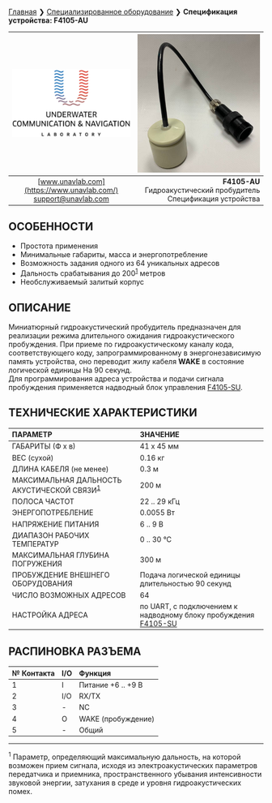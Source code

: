 [Главная](/README_RU) ❯ [Специализированное оборудование](/underwater_bespoke_systems_ru) ❯ **Спецификация устройства: F4105-AU**

<div style="page-break-after: always;"></div>

| ![logo](/documentation/sm_logo.png) | ![F4105-AU](/documentation/F4105_AU.png) |
| :---: | ---: |
| [www.unavlab.com](https://www.unavlab.com/) <br/> [support@unavlab.com](mailto:support@unavlab.com) | **F4105-AU** <br/> Гидроакустический пробудитель <br/> Спецификация устройства |

## ОСОБЕННОСТИ

* Простота применения
* Минимальные габариты, масса и энергопотребление
* Возможность задания одного из 64 уникальных адресов
* Дальность срабатывания до 200<sup>[1](#footnote1)</sup> метров
* Необслуживаемый залитый корпус

## ОПИСАНИЕ

Миниатюрный гидроакустический пробудитель предназначен для реализации режима длительного ожидания гидроакустического пробуждения. При приеме по гидроакустическому каналу кода, соответствующего коду, запрограммированному в энергонезависимую память устройства, оно переводит жилу кабеля **WAKE** в состояние логической единицы На 90 секунд.  
Для программирования адреса устройства и подачи сигнала пробуждения применяется надводный блок управления [F4105-SU](F4105_SU_Specification_ru.md).
  
<div style="page-break-after: always;"></div>

## ТЕХНИЧЕСКИЕ ХАРАКТЕРИСТИКИ

| ПАРАМЕТР | ЗНАЧЕНИЕ |
| :--- | :--- |
| ГАБАРИТЫ (Ф х в)| 41 x 45 мм |
| ВЕС (сухой) | 0.16 кг |
| ДЛИНА КАБЕЛЯ (не менее) | 0.3 м |
| МАКСИМАЛЬНАЯ ДАЛЬНОСТЬ АКУСТИЧЕСКОЙ СВЯЗИ<sup>[1](#footnote1)</sup> | 200 м |
| ПОЛОСА ЧАСТОТ | 22 .. 29 кГц |
| ЭНЕРГОПОТРЕБЛЕНИЕ | 0.0055 Вт |
| НАПРЯЖЕНИЕ ПИТАНИЯ | 6 .. 9 В |
| ДИАПАЗОН РАБОЧИХ ТЕМПЕРАТУР | 0 .. 30 °С |
| МАКСИМАЛЬНАЯ ГЛУБИНА ПОГРУЖЕНИЯ | 300 м |
| ПРОБУЖДЕНИЕ ВНЕШНЕГО ОБОРУДОВАНИЯ | Подача логической единицы длительностью 90 секунд | 
| ЧИСЛО ВОЗМОЖНЫХ АДРЕСОВ | 64 |
| НАСТРОЙКА АДРЕСА | по UART, с подключением к надводному блоку пробуждения [F4105-SU](F4105_SU_Specification_ru.md) |

## РАСПИНОВКА РАЗЪЕМА

| № Контакта | I/O | Функция |
| :--- | :--- | :--- |
| 1 | I | Питание +6 .. +9 В |
| 2 | I/O | RX/TX |
| 3 | - | NC |
| 4 | O | WAKE (пробуждение) |
| 5 | - | Общий |

<div style="page-break-after: always;"></div>

________________
<a name="footnote1"><sup>1</sup></a> Параметр, определяющий максимальную дальность, на которой возможен прием сигнала, исходя из электроакустических параметров передатчика и приемника, пространственного убывания интенсивности звуковой энергии, затухания в среде и уровня гидроакустических помех.  

<div style="page-break-after: always;"></div>
